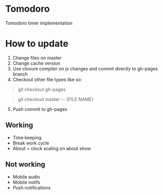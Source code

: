 # Tomodoro
Tomodoro timer implementation

# How to update
1. Change files on master
2. Change cache version
3. Use closure compiler on js changes and commit directly to gh-pages branch
4. Checkout other file types like so:

  >git checkout gh-pages
  
  >git checkout master -- {FILE NAME}

5. Push commit to gh-pages

## Working
- Time keeping
- Break work cycle
- About + clock scaling on about show

## Not working
- Mobile audio
- Mobile notifs
- Push notifications
